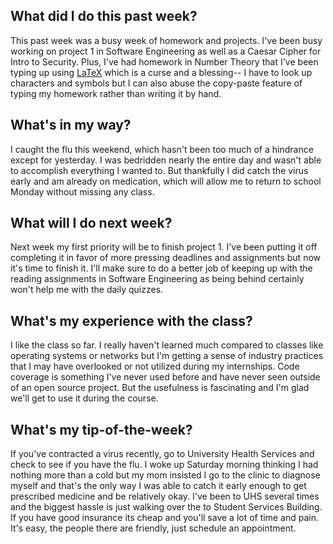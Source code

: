 ## What did I do this past week?
This past week was a busy week of homework and projects. I've been busy working on project 1 in Software Engineering as well as a Caesar Cipher for Intro to Security. Plus, I've had homework in Number Theory that I've been typing up using [LaTeX](https://www.latex-project.org/) which is a curse and a blessing-- I have to look up characters and symbols but I can also abuse the copy-paste feature of typing my homework rather than writing it by hand.

## What's in my way?
I caught the flu this weekend, which hasn't been too much of a hindrance except for yesterday. I was bedridden nearly the entire day and wasn't able to accomplish everything I wanted to. But thankfully I did catch the virus early and am already on medication, which will allow me to return to school Monday without missing any class.

## What will I do next week?
Next week my first priority will be to finish project 1. I've been putting it off completing it in favor of more pressing deadlines and assignments but now it's time to finish it. I'll make sure to do a better job of keeping up with the reading assignments in Software Engineering as being behind certainly won't help me with the daily quizzes.

## What's my experience with the class?
I like the class so far. I really haven't learned much compared to classes like operating systems or networks but I'm getting a sense of industry practices that I may have overlooked or not utilized during my internships. Code coverage is something I've never used before and have never seen outside of an open source project. But the usefulness is fascinating and I'm glad we'll get to use it during the course.

## What's my tip-of-the-week?
If you've contracted a virus recently, go to University Health Services and check to see if you have the flu. I woke up Saturday morning thinking I had nothing more than a cold but my mom insisted I go to the clinic to diagnose myself and that's the only way I was able to catch it early enough to get prescribed medicine and be relatively okay. I've been to UHS several times and the biggest hassle is just walking over the to Student Services Building. If you have good insurance its cheap and you'll save a lot of time and pain. It's easy, the people there are friendly, just schedule an appointment. 